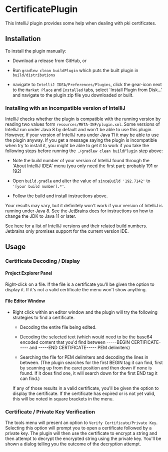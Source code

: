 # CertificatePlugin

This IntelliJ plugin provides some help when dealing with pki certificates.

## Installation

To install the plugin manually:

 * Download a release from GitHub, or

 * Run `gradlew clean buildPlugin` which puts the built plugin in `build/distributions`

 * navigate to `IntelliJ IDEA/Preferences/Plugins`, click the gear-icon next to the `Market Place` and `Installed` tabs, select `Install Plugin from Disk...' and navigate to the plugin zip file you downloaded or built.

### Installing with an incompatible version of IntelliJ

IntelliJ checks whether the plugin is compatible with the running version by reading two values form `resources/META-INF/plugin.xml`. Some versions of IntelliJ run under Java 8 by default and won't be able to use this plugin.
However, if your version of IntelliJ runs under Java 11 it may be able to use the plugin anyway. If you get a message saying the plugin is incompatible when try to install it, you might be able to get it to work if you take the following steps before running the `./gradlew clean buildPlugin` step above:

* Note the build number of your version of IntelliJ found through the 'About IntelliJ IDEA' menu (you only need the first part; probably 191 or 192)

* Open `build.gradle` and alter the value of `sinceBuild '192.7142'` to `'[your build number].*'`.

* Follow the build and install instructions above.

Your results may vary, but it definitely won't work if your version of IntelliJ is running under Java 8. See the [JetBrains docs](https://intellij-support.jetbrains.com/hc/en-us/articles/206544879-Selecting-the-JDK-version-the-IDE-will-run-under) for instructions on how to change the JDK to Java 11 or later.

See [here](https://www.jetbrains.com/idea/download/other.html) for a list of IntelliJ versions and their related build numbers. Jetbrains only promises support for the current version IDE.

## Usage

### Certificate Decoding / Display

#### Project Explorer Panel

Right-click on a file. If the file is a certificate you'll be given the option to display it. If it's not a valid certificate the menu won't show anything.

#### File Editor Window

* Right click within an editor window and the plugin will try the following strategies to find a certificate.

  - Decoding the entire file being edited.

  - Decoding the selected text (which would need to be the base64 encoded content that you'd find between -----BEGIN CERTIFICATE----- and -----END CERTIFICATE----- PEM delimiters)

  - Searching the file for PEM delimiters and decoding the lines in between. (The plugin searches for the first BEGIN tag it can find, first by scanning up from the caret position and then down if none is found. If it does find one, it will search down for the first END tag it can find.)

  If any of those results in a valid certificate, you'll be given the option to display the certificate. If the certificate has expired or is not yet valid, this will be noted in square brackets in the menu.

### Certificate / Private Key Verification

The tools menu will present an option to `Verify Certificate/Private Key`. Selecting this option will prompt you to open a certificate followed by a private key. The plugin will then use the certificate to encrypt a string and then attempt to decrypt the encrypted string using the private key. You'll be shown a dialog telling you the outcome of the decryption attempt.
